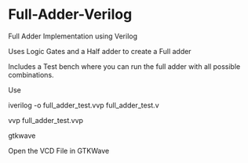 # Full-Adder-Verilog
 Full Adder Implementation using Verilog

Uses Logic Gates and a Half adder to create a Full adder

Includes a Test bench where you can run the full adder with all possible combinations.

Use

iverilog -o full_adder_test.vvp full_adder_test.v

vvp full_adder_test.vvp

gtkwave

Open the VCD File in GTKWave
